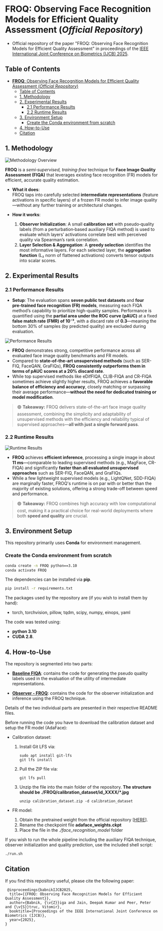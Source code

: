 # __FROQ__: Observing Face Recognition Models for Efficient Quality Assessment (*Official Repository*)

- Official repository of the paper "FROQ: Observing Face Recognition Models for Efficient Quality Assessment" in proceedings of the [IEEE International Joint Conference on Biometrics (IJCB) 2025](https://ijcb2025.ieee-biometrics.org/ "IJCB'25 Webpage").

## Table of Contents

- [__FROQ__: Observing Face Recognition Models for Efficient Quality Assessment (*Official Repository*)](#froq-observing-face-recognition-models-for-efficient-quality-assessment-official-repository)
  - [Table of Contents](#table-of-contents)
  - [1. Methodology](#1-methodology)
  - [2. Experimental Results](#2-experimental-results)
    - [2.1 Performance Results](#21-performance-results)
    - [2.2 Runtime Results](#22-runtime-results)
  - [3. Environment Setup](#3-environment-setup)
    - [Create the Conda environment from scratch](#create-the-conda-environment-from-scratch)
  - [4. How-to-Use](#4-how-to-use)
  - [Citation](#citation)


## 1. Methodology

![Methodology Overview](./images/method_overview.png)

**FROQ** is a *semi‑supervised, training‑free* technique for **Face Image Quality Assessment (FIQA)** that leverages existing face recognition (FR) models for efficient, accurate quality estimation.

- **What it does**:  
  FROQ taps into carefully selected **intermediate representations** (feature activations in specific layers) of a frozen FR model to infer image quality—without any further training or architectural changes.

- **How it works**:  
  1. **Observer Initialization**: A small **calibration set** with pseudo‑quality labels (from a perturbation‑based auxiliary FIQA method) is used to evaluate which layers’ activations correlate best with perceived quality via Spearman’s rank correlation.  
  2. **Layer Selection & Aggregation**: A **greedy selection** identifies the most informative layers. For each selected layer, the **aggregation function** (L₂ norm of flattened activations) converts tensor outputs into scalar scores.  

## 2. Experimental Results

### 2.1 Performance Results

- **Setup**: The evaluation spans **seven public test datasets** and **four pre‑trained face recognition (FR) models**, measuring each FIQA method’s capability to prioritize high-quality samples. Performance is quantified using the **partial area under the ROC curve (pAUC)** at a fixed **false match rate (FMR) of 10⁻³**, with a discard rate of **0.3**—meaning the bottom 30% of samples (by predicted quality) are excluded during evaluation.

![Performance Results](./images/performance_results.png)

- **FROQ** demonstrates strong, competitive performance across all evaluated face image quality benchmarks and FR models.  
- Compared to **state-of-the-art unsupervised methods** (such as SER-FIQ, FaceQAN, GraFIQs), **FROQ consistently outperforms them in terms of pAUC scores at a 20% discard rate**.
- While top supervised methods like eDifFIQA, CLIB-FIQA and CR-FIQA sometimes achieve slightly higher results, FROQ achieves a **favorable balance of efficiency and accuracy**, closely matching or surpassing their average performance—**without the need for dedicated training or model modification**.

> 🟢 **Takeaway:** FROQ delivers state-of-the-art face image quality assessment, combining the simplicity and adaptability of unsupervised methods with the efficiency and reliability typical of supervised approaches—**all with just a single forward pass**.


### 2.2 Runtime Results


![Runtime Results](./images/runtime_results.png)


- **FROQ** achieves **efficient inference**, processing a single image in about **11 ms**—comparable to leading supervised methods (e.g., MagFace, CR-FIQA) and significantly **faster than all evaluated unsupervised approaches** such as SER-FIQ, FaceQAN, and GraFIQs.
- While a few lightweight supervised models (e.g., LightQNet, SDD-FIQA) are marginally faster, FROQ's runtime is on par with or better than the majority of existing solutions, offering a strong trade-off between speed and performance.

> 🟢 **Takeaway:** FROQ combines high accuracy with low computational cost, making it a practical choice for real-world deployments where both **speed and quality** are crucial.


## 3. Environment Setup


This repository primarily uses **Conda** for environment management.  

### Create the Conda environment from scratch
```bash
conda create -n FROQ python==3.10
conda activate FROQ
```

The dependencies can be installed via **pip**.

```bash
pip install -r requirements.txt
```

The packages used by the repository are (if you wish to install them by hand):

  - torch, torchvision, pillow, tqdm, scipy, numpy, einops, yaml


The code was tested using:
  - __python 3.10__ 
  - __CUDA 2.8__.


## 4. How-to-Use

The repository is segmented into two parts:

  - [**Baseline FIQA**](./baselineFIQA/README.md): contains the code for generating the pseudo quality labels used in the evaluation of the utility of intermediate representations. 

  - [**Observer - FROQ**](./observer/README.md): contains the code for the observer initialization and inference using the FROQ technique.
  
Details of the two individual parts are presented in their respective README files.

Before running the code you have to download the calibration dataset and setup the FR model (AdaFace):

   - Calibration dataset:
  
     1.   Install Git LFS via: 
            ``` 
            sudo apt install git-lfs
            git lfs install
            ```
     2.   Pull the ZIP file via:
          ``` 
          git lfs pull
          ```  
     4.   Unzip the file into the main folder of the repository. __The structure should be ./FROQ/calibration_dataset/id_XXXX/*.jpg__
          ``` 
          unzip calibration_dataset.zip -d calibration_dataset
          ```   
   
   - FR model:

      1. Obtain the pretrained weight from the official repository [[HERE](https://github.com/mk-minchul/AdaFace)].
      2. Rename the checkpoint file **adaface_weights.ckpt**
      3. Place the file in the *./face_recognition_model* folder

If you wish to run the whole pipeline including the auxiliary FIQA technique, observer initialization and quality prediction, use the included shell script:

```bash
./run.sh
```



## Citation

If you find this repository useful, please cite the following paper:

```
 @inproceedings{babnikIJCB2025,
  title={{FROQ: Observing Face Recognition Models for Efficient Quality Assessment}},
  author={Babnik, {\v{Z}}iga and Jain, Deepak Kumar and Peer, Peter and {\v{S}}truc, Vitomir},
  booktitle={Proceedings of the IEEE International Joint Conference on Biometrics (IJCB)},
  year={2025},
}
```